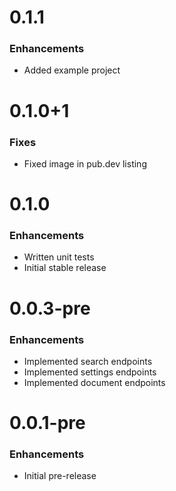 # 0.1.1

### Enhancements
- Added example project

# 0.1.0+1

### Fixes
- Fixed image in pub.dev listing


# 0.1.0

### Enhancements
- Written unit tests
- Initial stable release


# 0.0.3-pre

### Enhancements
- Implemented search endpoints
- Implemented settings endpoints
- Implemented document endpoints


# 0.0.1-pre
### Enhancements
- Initial pre-release
